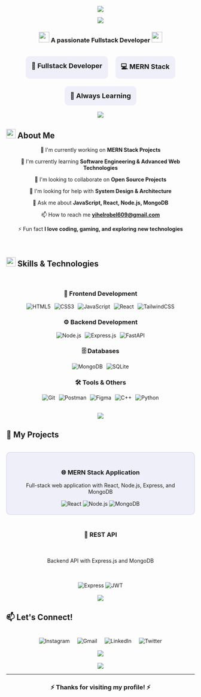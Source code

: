 <p align="center">
  <img src="https://readme-typing-svg.demolab.com?font=Righteous&size=35&duration=4000&pause=1000&color=7A7ADB&center=true&vCenter=true&width=600&height=70&lines=Hi+There!+👋;I'm+Robel+Y.;Fullstack+MERN+Developer"/>
</p>



<div align="center">
  <img src="https://user-images.githubusercontent.com/73097560/115834477-dbab4500-a447-11eb-908a-139a6edaec5c.gif"/>
</div>

<h3 align="center">
  <img src="https://media.giphy.com/media/hvRJCLFzcasrR4ia7z/giphy.gif" width="28">
  A passionate Fullstack Developer
  <img src="https://media.giphy.com/media/hvRJCLFzcasrR4ia7z/giphy.gif" width="28">
</h3>

<br/>

<div align="center" style="display: flex; justify-content: center; gap: 20px; flex-wrap: wrap;">
  <div style="text-align: center; padding: 15px; border-radius: 10px; background: rgba(122, 122, 219, 0.1); transition: transform 0.3s ease;" onmouseover="this.style.transform='translateY(-5px)'" onmouseout="this.style.transform='translateY(0)'">
    <span style="font-size: 18px; font-weight: bold;">🚀 Fullstack Developer</span>
  </div>
  <div style="text-align: center; padding: 15px; border-radius: 10px; background: rgba(122, 122, 219, 0.1); transition: transform 0.3s ease;" onmouseover="this.style.transform='translateY(-5px)'" onmouseout="this.style.transform='translateY(0)'">
    <span style="font-size: 18px; font-weight: bold;">💻 MERN Stack</span>
  </div>
  <div style="text-align: center; padding: 15px; border-radius: 10px; background: rgba(122, 122, 219, 0.1); transition: transform 0.3s ease;" onmouseover="this.style.transform='translateY(-5px)'" onmouseout="this.style.transform='translateY(0)'">
    <span style="font-size: 18px; font-weight: bold;">🌱 Always Learning</span>
  </div>
</div>

<br/>

<div align="center">
  <img src="https://user-images.githubusercontent.com/73097560/115834477-dbab4500-a447-11eb-908a-139a6edaec5c.gif"/>
</div>

## <img src="https://media2.giphy.com/media/QssGEmpkyEOhBCb7e1/giphy.gif?cid=ecf05e47a0n3gi1bfqntqmob8g9aid1oyj2wr3ds3mg700bl&rid=giphy.gif" width="25"><b> About Me</b>

<div align="center">

🔭 I'm currently working on **MERN Stack Projects**

🌱 I'm currently learning **Software Engineering & Advanced Web Technologies**

👯 I'm looking to collaborate on **Open Source Projects**

🤔 I'm looking for help with **System Design & Architecture**

💬 Ask me about **JavaScript, React, Node.js, MongoDB**

📫 How to reach me **yihelrobel609@gmail.com**

⚡ Fun fact **I love coding, gaming, and exploring new technologies**

</div>

<br/>

## <img src="https://media2.giphy.com/media/QssGEmpkyEOhBCb7e1/giphy.gif?cid=ecf05e47a0n3gi1bfqntqmob8g9aid1oyj2wr3ds3mg700bl&rid=giphy.gif" width="25"><b> Skills & Technologies</b>

<br/>

<div align="center">

### 🎨 Frontend Development
<div style="display: flex; flex-wrap: wrap; gap: 10px; justify-content: center; margin: 15px 0;">
  <img src="https://img.shields.io/badge/HTML5-E34F26?style=for-the-badge&logo=html5&logoColor=white" alt="HTML5" style="transition: transform 0.3s ease;" onmouseover="this.style.transform='scale(1.1)'" onmouseout="this.style.transform='scale(1)'"/>
  <img src="https://img.shields.io/badge/CSS3-1572B6?style=for-the-badge&logo=css3&logoColor=white" alt="CSS3" style="transition: transform 0.3s ease;" onmouseover="this.style.transform='scale(1.1)'" onmouseout="this.style.transform='scale(1)'"/>
  <img src="https://img.shields.io/badge/JavaScript-F7DF1E?style=for-the-badge&logo=javascript&logoColor=black" alt="JavaScript" style="transition: transform 0.3s ease;" onmouseover="this.style.transform='scale(1.1)'" onmouseout="this.style.transform='scale(1)'"/>
  <img src="https://img.shields.io/badge/React-20232A?style=for-the-badge&logo=react&logoColor=61DAFB" alt="React" style="transition: transform 0.3s ease;" onmouseover="this.style.transform='scale(1.1)'" onmouseout="this.style.transform='scale(1)'"/>
  <img src="https://img.shields.io/badge/Tailwind_CSS-38B2AC?style=for-the-badge&logo=tailwind-css&logoColor=white" alt="TailwindCSS" style="transition: transform 0.3s ease;" onmouseover="this.style.transform='scale(1.1)'" onmouseout="this.style.transform='scale(1)'"/>
</div>

### ⚙️ Backend Development
<div style="display: flex; flex-wrap: wrap; gap: 10px; justify-content: center; margin: 15px 0;">
  <img src="https://img.shields.io/badge/Node.js-43853D?style=for-the-badge&logo=node.js&logoColor=white" alt="Node.js" style="transition: transform 0.3s ease;" onmouseover="this.style.transform='scale(1.1)'" onmouseout="this.style.transform='scale(1)'"/>
  <img src="https://img.shields.io/badge/Express.js-404D59?style=for-the-badge&logo=express&logoColor=white" alt="Express.js" style="transition: transform 0.3s ease;" onmouseover="this.style.transform='scale(1.1)'" onmouseout="this.style.transform='scale(1)'"/>
  <img src="https://img.shields.io/badge/FastAPI-005571?style=for-the-badge&logo=fastapi" alt="FastAPI" style="transition: transform 0.3s ease;" onmouseover="this.style.transform='scale(1.1)'" onmouseout="this.style.transform='scale(1)'"/>
</div>

### 🗄️ Databases
<div style="display: flex; flex-wrap: wrap; gap: 10px; justify-content: center; margin: 15px 0;">
  <img src="https://img.shields.io/badge/MongoDB-4EA94B?style=for-the-badge&logo=mongodb&logoColor=white" alt="MongoDB" style="transition: transform 0.3s ease;" onmouseover="this.style.transform='scale(1.1)'" onmouseout="this.style.transform='scale(1)'"/>
  <img src="https://img.shields.io/badge/SQLite-07405E?style=for-the-badge&logo=sqlite&logoColor=white" alt="SQLite" style="transition: transform 0.3s ease;" onmouseover="this.style.transform='scale(1.1)'" onmouseout="this.style.transform='scale(1)'"/>
</div>

### 🛠️ Tools & Others
<div style="display: flex; flex-wrap: wrap; gap: 10px; justify-content: center; margin: 15px 0;">
  <img src="https://img.shields.io/badge/Git-F05033?style=for-the-badge&logo=git&logoColor=white" alt="Git" style="transition: transform 0.3s ease;" onmouseover="this.style.transform='scale(1.1)'" onmouseout="this.style.transform='scale(1)'"/>
  <img src="https://img.shields.io/badge/Postman-FF6C37?style=for-the-badge&logo=postman&logoColor=white" alt="Postman" style="transition: transform 0.3s ease;" onmouseover="this.style.transform='scale(1.1)'" onmouseout="this.style.transform='scale(1)'"/>
  <img src="https://img.shields.io/badge/Figma-F24E1E?style=for-the-badge&logo=figma&logoColor=white" alt="Figma" style="transition: transform 0.3s ease;" onmouseover="this.style.transform='scale(1.1)'" onmouseout="this.style.transform='scale(1)'"/>
  <img src="https://img.shields.io/badge/C++-00599C?style=for-the-badge&logo=c%2B%2B&logoColor=white" alt="C++" style="transition: transform 0.3s ease;" onmouseover="this.style.transform='scale(1.1)'" onmouseout="this.style.transform='scale(1)'"/>
  <img src="https://img.shields.io/badge/Python-3776AB?style=for-the-badge&logo=python&logoColor=white" alt="Python" style="transition: transform 0.3s ease;" onmouseover="this.style.transform='scale(1.1)'" onmouseout="this.style.transform='scale(1)'"/>
</div>

</div>

<br/>

<div align="center">
  <img src="https://user-images.githubusercontent.com/73097560/115834477-dbab4500-a447-11eb-908a-139a6edaec5c.gif"/>
</div>

## <b>🚀 My Projects</b>

<br/>

<div align="center" style="display: grid; grid-template-columns: repeat(auto-fit, minmax(300px, 1fr)); gap: 20px;">

<div style="background: rgba(122, 122, 219, 0.1); padding: 20px; border-radius: 10px; transition: all 0.3s ease; border: 1px solid rgba(122, 122, 219, 0.3);" onmouseover="this.style.transform='translateY(-10px)'; this.style.boxShadow='0 10px 20px rgba(122, 122, 219, 0.2)'" onmouseout="this.style.transform='translateY(0)'; this.style.boxShadow='none'">
  <h3>🌐 MERN Stack Application</h3>
  <p>Full-stack web application with React, Node.js, Express, and MongoDB</p>
  <div style="margin-top: 15px;">
    <img src="https://img.shields.io/badge/React-61DAFB?style=flat-square&logo=react&logoColor=black" alt="React">
    <img src="https://img.shields.io/badge/Node.js-339933?style=flat-square&logo=node.js&logoColor=white" alt="Node.js">
    <img src="https://img.shields.io/badge/MongoDB-47A248?style=flat-square&logo=mongodb&logoColor=white" alt="MongoDB">
  </div>
</div>



  <h3>🔗 REST API</h3>
  <p>Backend API with Express.js and MongoDB</p>
  <div style="margin-top: 15px;">
    <img src="https://img.shields.io/badge/Express.js-000000?style=flat-square&logo=express&logoColor=white" alt="Express">
    <img src="https://img.shields.io/badge/JWT-000000?style=flat-square&logo=json-web-tokens&logoColor=white" alt="JWT">
  </div>
</div>

</div>

<br/>

<div align="center">
  <img src="https://user-images.githubusercontent.com/73097560/115834477-dbab4500-a447-11eb-908a-139a6edaec5c.gif"/>
</div>

## <b>📫 Let's Connect!</b>

<br/>

<div align="center" style="display: flex; justify-content: center; gap: 20px; flex-wrap: wrap;">

<a href="https://instagram.com/robel639" target="_blank" style="text-decoration: none; transition: transform 0.3s ease;" onmouseover="this.style.transform='scale(1.1)'" onmouseout="this.style.transform='scale(1)'">
  <img src="https://img.shields.io/badge/Instagram-%23E4405F.svg?style=for-the-badge&logo=Instagram&logoColor=white" alt="Instagram">
</a>

<a href="mailto:yihelrobel609@gmail.com" style="text-decoration: none; transition: transform 0.3s ease;" onmouseover="this.style.transform='scale(1.1)'" onmouseout="this.style.transform='scale(1)'">
  <img src="https://img.shields.io/badge/Gmail-D14836?style=for-the-badge&logo=gmail&logoColor=white" alt="Gmail">
</a>

<a href="https://linkedin.com/in/yourprofile" style="text-decoration: none; transition: transform 0.3s ease;" onmouseover="this.style.transform='scale(1.1)'" onmouseout="this.style.transform='scale(1)'">
  <img src="https://img.shields.io/badge/LinkedIn-0077B5?style=for-the-badge&logo=linkedin&logoColor=white" alt="LinkedIn">
</a>

<a href="https://twitter.com/yourprofile" style="text-decoration: none; transition: transform 0.3s ease;" onmouseover="this.style.transform='scale(1.1)'" onmouseout="this.style.transform='scale(1)'">
  <img src="https://img.shields.io/badge/Twitter-%231DA1F2.svg?style=for-the-badge&logo=Twitter&logoColor=white" alt="Twitter">
</a>

</div>

<br/>

<div align="center">
  <img src="https://user-images.githubusercontent.com/73097560/115834477-dbab4500-a447-11eb-908a-139a6edaec5c.gif"/>
</div>

<br/>

<div align="center">
  <img src="https://user-images.githubusercontent.com/73097560/115834477-dbab4500-a447-11eb-908a-139a6edaec5c.gif"/>
</div>

---

<div align="center">
  
### ⚡ **Thanks for visiting my profile!** ⚡
  
<br/>
  

</div>
